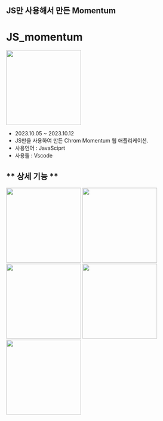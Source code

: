 ## JS만 사용해서 만든 Momentum​
# JS_momentum
<img src="https://github.com/Lospel/JS_momentum/assets/115764991/ec713b75-dd09-46a0-9c12-e2bcc34248b4" width="200" height="200">

+ 2023.10.05 ~ 2023.10.12​
+ JS만을 사용하여 만든 Chrom Momentum 웹 애플리케이션.
+ 사용언어 : JavaSciprt
+ 사용툴 : Vscode

## ** 상세 기능 ** ##
<img src="https://github.com/Lospel/JS_momentum/assets/115764991/ee35f08f-9c48-4969-a641-ee0b4009471d" width="200" height="200">
<img src="https://github.com/Lospel/JS_momentum/assets/115764991/c9c39336-77dc-4493-a5de-7112c413ebc1" width="200" height="200">
<img src="https://github.com/Lospel/JS_momentum/assets/115764991/c16954f8-15a4-4c77-bc46-49b051aa8385" width="200" height="200">
<img src="https://github.com/Lospel/JS_momentum/assets/115764991/3ca5f511-03ae-4759-9b15-37907761899e" width="200" height="200">
<img src="https://github.com/Lospel/JS_momentum/assets/115764991/d9908263-06ff-4834-893d-da7e22c78266" width="200" height="200">
